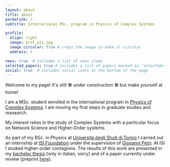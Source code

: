 ```yaml
---
layout: about
title: about
permalink: /
subtitle: International MSc. program in Physics of Complex Systems

profile:
  align: right
  image: prof_pic.jpg
  image_circular: true # crops the image to make it circular
  address: >

news: true  # includes a list of news items
selected_papers: true # includes a list of papers marked as "selected={true}"
social: true  # includes social icons at the bottom of the page
---
```


Welcome to my page! It's still :hammer_and_wrench: under construction :hammer_and_wrench: but make yourself at home! 

I am a MSc. student enrolled in the international program in [Physics of Complex Systems](http://www.pcs.polito.it). I am moving my first steps in graduate studies and reasearch. 

My interest relies in the study of Complex Systems with a particular focus on Network Science and Higher-Order systems.

As part of my BSc. in Physics at [Università degli Studi di Torino](https://fisica.campusnet.unito.it/do/home.pl) I carried out an internship at [ISI Foundation](https://www.isi.it/en/home) under the supervision of [Giovanni Petri](https://lordgrilo.github.io). At ISI I studied higher-order contagions. The results of this work are presented in my [bachelor thesis](https://github.com/thomasrobiglio/SimplicialInteractingContagion/blob/main/tesi_presentazione_robiglio.pdf) (only in italian, sorry) and of a paper currently under review (preprint [here](https://arxiv.org/abs/2206.07645)).  
